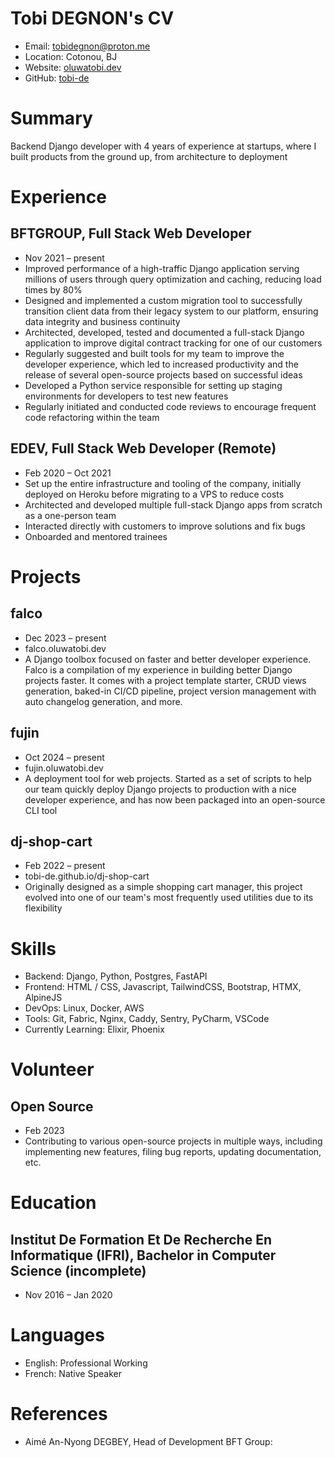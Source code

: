 # Tobi DEGNON's CV

- Email: [tobidegnon@proton.me](mailto:tobidegnon@proton.me)
- Location: Cotonou, BJ
- Website: [oluwatobi.dev](https://oluwatobi.dev/)
- GitHub: [tobi-de](https://github.com/tobi-de)


# Summary

Backend Django developer with 4 years of experience at startups, where I built products from the ground up, from architecture to deployment

# Experience

## BFTGROUP, Full Stack Web Developer

- Nov 2021 – present
- Improved performance of a high-traffic Django application serving millions of users through query optimization and caching, reducing load times by 80%
- Designed and implemented a custom migration tool to successfully transition client data from their legacy system to our platform, ensuring data integrity and business continuity
- Architected, developed, tested and documented a full-stack Django application to improve digital contract tracking for one of our customers
- Regularly suggested and built tools for my team to improve the developer experience, which led to increased productivity and the release of several open-source projects based on successful ideas
- Developed a Python service responsible for setting up staging environments for developers to test new features
- Regularly initiated and conducted code reviews to encourage frequent code refactoring within the team

## EDEV, Full Stack Web Developer (Remote)

- Feb 2020 – Oct 2021
- Set up the entire infrastructure and tooling of the company, initially deployed on Heroku before migrating to a VPS to reduce costs
- Architected and developed multiple full-stack Django apps from scratch as a one-person team
- Interacted directly with customers to improve solutions and fix bugs
- Onboarded and mentored trainees

# Projects

## falco

- Dec 2023 – present
- falco.oluwatobi.dev
- A Django toolbox focused on faster and better developer experience. Falco is a compilation of my experience in building better Django projects faster. It comes with a project template starter, CRUD views generation, baked-in CI/CD pipeline, project version management with auto changelog generation, and more.

## fujin

- Oct 2024 – present
- fujin.oluwatobi.dev
- A deployment tool for web projects. Started as a set of scripts to help our team quickly deploy Django projects to production with a nice developer experience, and has now been packaged into an open-source CLI tool

## dj-shop-cart

- Feb 2022 – present
- tobi-de.github.io/dj-shop-cart
- Originally designed as a simple shopping cart manager, this project evolved into one of our team's most frequently used utilities due to its flexibility

# Skills

- Backend: Django, Python, Postgres, FastAPI
- Frontend: HTML / CSS, Javascript, TailwindCSS, Bootstrap, HTMX, AlpineJS
- DevOps: Linux, Docker, AWS
- Tools: Git, Fabric, Nginx, Caddy, Sentry, PyCharm, VSCode
- Currently Learning: Elixir, Phoenix
# Volunteer

## Open Source

- Feb 2023
- Contributing to various open-source projects in multiple ways, including implementing new features, filing bug reports, updating documentation, etc.

# Education

## Institut De Formation Et De Recherche En Informatique (IFRI), Bachelor in Computer Science (incomplete)

- Nov 2016 – Jan 2020

# Languages

- English: Professional Working
- French: Native Speaker
# References

- Aimé An-Nyong DEGBEY, Head of Development BFT Group: 

